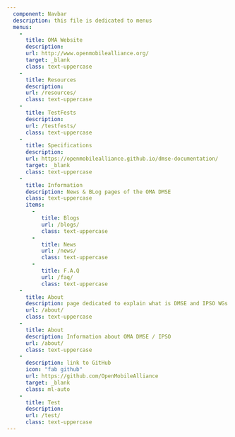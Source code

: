 ```yaml
---
  component: Navbar
  description: this file is dedicated to menus
  menus:
    - 
      title: OMA Website
      description: 
      url: http://www.openmobilealliance.org/
      target: _blank
      class: text-uppercase
    -
      title: Resources
      description:
      url: /resources/
      class: text-uppercase
    -
      title: TestFests
      description:
      url: /testfests/
      class: text-uppercase
    -
      title: Specifications
      description:
      url: https://openmobilealliance.github.io/dmse-documentation/
      target: _blank
      class: text-uppercase
    - 
      title: Information
      description: News & BLog pages of the OMA DMSE
      class: text-uppercase
      items:
        - 
           title: Blogs
           url: /blogs/
           class: text-uppercase
        -
           title: News
           url: /news/
           class: text-uppercase
        -
           title: F.A.Q
           url: /faq/
           class: text-uppercase
    -
      title: About
      description: page dedicated to explain what is DMSE and IPSO WGs
      url: /about/
      class: text-uppercase
    - 
      title: About
      description: Information about OMA DMSE / IPSO
      url: /about/
      class: text-uppercase
    - 
      description: link to GitHub
      icon: "fab github"
      url: https://github.com/OpenMobileAlliance
      target: _blank
      class: ml-auto
    -
      title: Test
      description:
      url: /test/
      class: text-uppercase
---
```

